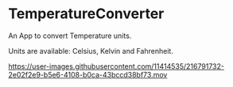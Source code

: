# TemperatureConverter

An App to convert Temperature units.

Units are available: Celsius, Kelvin and Fahrenheit.

https://user-images.githubusercontent.com/11414535/216791732-2e02f2e9-b5e6-4108-b0ca-43bccd38bf73.mov

